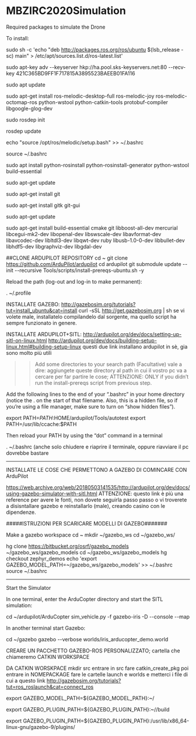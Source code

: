 # MBZIRC2020Simulation
Required packages to simulate the Drone


To install:

sudo sh -c 'echo "deb http://packages.ros.org/ros/ubuntu $(lsb_release -sc) main" > /etc/apt/sources.list.d/ros-latest.list'

sudo apt-key adv --keyserver hkp://ha.pool.sks-keyservers.net:80 --recv-key 421C365BD9FF1F717815A3895523BAEEB01FA116

sudo apt update

sudo apt-get install ros-melodic-desktop-full ros-melodic-joy ros-melodic-octomap-ros python-wstool python-catkin-tools protobuf-compiler libgoogle-glog-dev

sudo rosdep init

rosdep update

echo "source /opt/ros/melodic/setup.bash" >> ~/.bashrc

source ~/.bashrc

sudo apt install python-rosinstall python-rosinstall-generator python-wstool build-essential

sudo apt-get update

sudo apt-get install git

sudo apt-get install gitk git-gui

sudo apt-get update

sudo apt-get install build-essential cmake git libboost-all-dev mercurial libcegui-mk2-dev libopenal-dev libswscale-dev libavformat-dev libavcodec-dev  libltdl3-dev libqwt-dev ruby libusb-1.0-0-dev libbullet-dev libhdf5-dev libgraphviz-dev libgdal-dev

##CLONE ARDUPILOT REPOSITORY
cd ~
git clone https://github.com/ArduPilot/ardupilot
cd ardupilot
git submodule update --init --recursive
Tools/scripts/install-prereqs-ubuntu.sh -y

Reload the path (log-out and log-in to make permanent):

. ~/.profile


INSTALLATE GAZEBO:  http://gazebosim.org/tutorials?tut=install_ubuntu&cat=install
curl -sSL http://get.gazebosim.org | sh
se vi volete male, installatelo compilandelo dal sorgente, ma quello script
ha sempre funzionato in genere.

INSTALLATE ARDUPILOT+SITL:
http://ardupilot.org/dev/docs/setting-up-sitl-on-linux.html
http://ardupilot.org/dev/docs/building-setup-linux.html#building-setup-linux
questi due link installano ardupilot in sè, gia sono molto più utili



>>Add some directories to your search path (Facultative)
vale a dire: aggiungete queste directory al path in cui il vostro pc va a cercare per far partire
le cose;
ATTENZIONE: ONLY if you didn’t run the install-prereqs script from previous step.

Add the following lines to the end of your “.bashrc” in your home directory
(notice the . on the start of that filename. Also, this is a hidden file,
 so if you’re using a file manager, make sure to turn on “show hidden files”).

export PATH=$PATH:$HOME/ardupilot/Tools/autotest
export PATH=/usr/lib/ccache:$PATH

Then reload your PATH by using the “dot” command in a terminal

. ~/.bashrc
(anche solo chiudere e riaprire il terminale, oppure riavviare il pc dovrebbe bastare


-----------------------------------------------------------------------------------
INSTALLATE LE COSE CHE PERMETTONO A GAZEBO DI COMINCARE CON ArduPilot

https://web.archive.org/web/20180503141535/http://ardupilot.org/dev/docs/using-gazebo-simulator-with-sitl.html
ATTENZIONE: questo link è più una reference per avere le fonti, non dovete seguirla passo passo o
vi troverete a disisntallare gazebo e reinstallarlo (male), creando casino con le
dipendenze.


#####ISTRUZIONI PER SCARICARE MODELLI DI GAZEBO#######

Make a gazebo workspace
      cd ~
      mkdir ~/gazebo_ws
      cd ~/gazebo_ws/
      
hg clone https://bitbucket.org/osrf/gazebo_models ~/gazebo_ws/gazebo_models
cd ~/gazebo_ws/gazebo_models
hg checkout zephyr_demos
echo 'export GAZEBO_MODEL_PATH=~/gazebo_ws/gazebo_models' >> ~/.bashrc
source ~/.bashrc


--------------------------------------------------------------------------------
Start the Simulator

In one terminal, enter the ArduCopter directory and start the SITL simulation:

cd ~/ardupilot/ArduCopter
sim_vehicle.py -f gazebo-iris -D --console --map

In another terminal start Gazebo:

cd ~/gazebo
gazebo --verbose worlds/iris_arducopter_demo.world

CREARE UN PACCHETTO GAZEBO-ROS PERSONALIZZATO;
cartella che chiameremo CATKIN WORKSPACE

DA CATKIN WORSKPACE
mkdir src
entrare in src
fare catkin_create_pkg <NOMEPACKAGE>
poi entrare in NOMEPACKAGE
fare le cartelle launch e worlds
e metterci i file di cui a questo link http://gazebosim.org/tutorials?tut=ros_roslaunch&cat=connect_ros
 
 
 
export GAZEBO_MODEL_PATH=${GAZEBO_MODEL_PATH}:~/<LA VOSTRA PATH TO MBZRIC>
 
export GAZEBO_PLUGIN_PATH=${GAZEBO_PLUGIN_PATH}:~/<IDEM >/build
 
export GAZEBO_PLUGIN_PATH=${GAZEBO_PLUGIN_PATH}:/usr/lib/x86_64-linux-gnu/gazebo-9/plugins/
